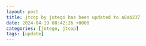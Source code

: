 ```yaml
---
layout: post
title: jtcop by jotego has been updated to a6ab237
date: 2024-04-19 08:42:26 +0000
categories: [jotego, jtcop]
tags: [update]
---
```


